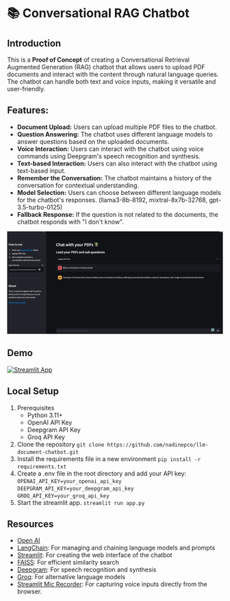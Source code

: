 # 📚 Conversational RAG Chatbot
## Introduction
This is a **Proof of Concept** of creating a Conversational Retrieval Augmented Generation (RAG) chatbot that allows users to upload PDF documents and interact with the content through natural language queries. The chatbot can handle both text and voice inputs, making it versatile and user-friendly.

## Features:
- **Document Upload:** Users can upload multiple PDF files to the chatbot.
- **Question Answering:** The chatbot uses different language models to answer questions based on the uploaded documents.
- **Voice Interaction:** Users can interact with the chatbot using voice commands using Deepgram's speech recognition and synthesis.
- **Text-based Interaction:** Users can also interact with the chatbot using text-based input.
- **Remember the Conversation:** The chatbot maintains a history of the conversation for contextual understanding.
- **Model Selection:** Users can choose between different language models for the chatbot's responses. (llama3-8b-8192, mixtral-8x7b-32768, gpt-3.5-turbo-0125)
- **Fallback Response:** If the question is not related to the documents, the chatbot responds with "I don't know".

![chatbot](/images/chatbot_pdf.png)

## Demo
[![Streamlit App](https://static.streamlit.io/badges/streamlit_badge_black_white.svg)](https://llm-document-chatbot.streamlit.app/)


## Local Setup
1. Prerequisites
    - Python 3.11+
    - OpenAI API Key
    - Deepgram API Key
    - Groq API Key 
2. Clone the repository
    `git clone https://github.com/nadinepco/llm-document-chatbot.git`
3. Install the requirements file in a new environment
    `pip install -r requirements.txt`
4. Create a .env file in the root directory and add your API key:
    `OPENAI_API_KEY=your_openai_api_key 
    DEEPGRAM_API_KEY=your_deepgram_api_key
    GROQ_API_KEY=your_groq_api_key  `
5. Start the streamlit app.
    `streamlit run app.py`

## Resources
- [Open AI](https://openai.com/)
- [LangChain](https://langchain.readthedocs.io/en/latest/index.html): For managing and chaining language models and prompts
- [Streamlit](https://streamlit.io/): For creating the web interface of the chatbot
- [FAISS](https://faiss.ai/index.html): For efficient similarity search 
- [Deepgram](https://deepgram.com/): For speech recognition and synthesis
- [Groq](https://groq.com/): For alternative language models
- [Streamlit Mic Recorder](https://pypi.org/project/streamlit-mic-recorder/): For capturing voice inputs directly from the browser.
